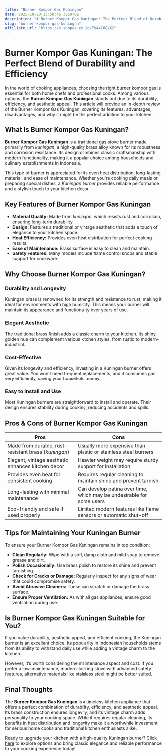 ```yaml
---
title: "Burner Kompor Gas Kuningan"
date: 2025-10-20T13:50:46.385970Z
description: "# Burner Kompor Gas Kuningan: The Perfect Blend of Durability and Efficiency..."
slug: "burner-kompor-gas-kuningan"
affiliate_url: "https://s.shopee.co.id/7V44C68VX2"
---
```

# Burner Kompor Gas Kuningan: The Perfect Blend of Durability and Efficiency

In the world of cooking appliances, choosing the right burner kompor gas is essential for both home chefs and professional cooks. Among various options, the **Burner Kompor Gas Kuningan** stands out due to its durability, efficiency, and aesthetic appeal. This article will provide an in-depth review of the Burner Kompor Gas Kuningan, covering its features, advantages, disadvantages, and why it might be the perfect addition to your kitchen.

## What Is Burner Kompor Gas Kuningan?

**Burner Kompor Gas Kuningan** is a traditional gas stove burner made primarily from *kuningan*, a high-quality brass alloy known for its robustness and corrosion resistance. Its design combines classic craftsmanship with modern functionality, making it a popular choice among households and culinary establishments in Indonesia.

This type of burner is appreciated for its even heat distribution, long-lasting material, and ease of maintenance. Whether you're cooking daily meals or preparing special dishes, a *Kuningan burner* provides reliable performance and a stylish touch to your kitchen decor.

## Key Features of Burner Kompor Gas Kuningan

- **Material Quality:** Made from *kuningan*, which resists rust and corrosion, ensuring long-term durability.
- **Design:** Features a traditional or vintage aesthetic that adds a touch of elegance to your kitchen space.
- **Heat Efficiency:** Provides even heat distribution for perfect cooking results.
- **Ease of Maintenance:** Brass surface is easy to clean and maintain.
- **Safety Features:** Many models include flame control knobs and stable support for cookware.

## Why Choose Burner Kompor Gas Kuningan?

### Durability and Longevity

Kuningan brass is renowned for its strength and resistance to rust, making it ideal for environments with high humidity. This means your burner will maintain its appearance and functionality over years of use.

### Elegant Aesthetic

The traditional brass finish adds a classic charm to your kitchen. Its shiny, golden hue can complement various kitchen styles, from rustic to modern-industrial.

### Cost-Effective

Given its longevity and efficiency, investing in a Kuningan burner offers great value. You won't need frequent replacements, and it consumes gas very efficiently, saving your household money.

### Easy to Install and Use

Most Kuningan burners are straightforward to install and operate. Their design ensures stability during cooking, reducing accidents and spills.

## Pros & Cons of Burner Kompor Gas Kuningan

| **Pros** | **Cons** |
|------------|-----------|
| Made from durable, rust-resistant brass (*kuningan*) | Usually more expensive than plastic or stainless steel burners |
| Elegant, vintage aesthetic enhances kitchen decor | Heavier weight may require sturdy support for installation |
| Provides even heat for consistent cooking | Requires regular cleaning to maintain shine and prevent tarnish |
| Long-lasting with minimal maintenance | Can develop patina over time, which may be undesirable for some users |
| Eco-friendly and safe if used properly | Limited modern features like flame sensors or automatic shut-off |

## Tips for Maintaining Your Kuningan Burner

To ensure your Burner Kompor Gas Kuningan remains in top condition:

- **Clean Regularly:** Wipe with a soft, damp cloth and mild soap to remove grease and dirt.
- **Polish Occasionally:** Use brass polish to restore its shine and prevent tarnishing.
- **Check for Cracks or Damage:** Regularly inspect for any signs of wear that could compromise safety.
- **Avoid Abrasive Cleaners:** These can scratch or damage the brass surface.
- **Ensure Proper Ventilation:** As with all gas appliances, ensure good ventilation during use.

## Is Burner Kompor Gas Kuningan Suitable for You?

If you value durability, aesthetic appeal, and efficient cooking, the Kuningan burner is an excellent choice. Its popularity in Indonesian households stems from its ability to withstand daily use while adding a vintage charm to the kitchen.

However, it’s worth considering the maintenance aspect and cost. If you prefer a low-maintenance, modern-looking stove with advanced safety features, alternative materials like stainless steel might be better suited.

## Final Thoughts

The **Burner Kompor Gas Kuningan** is a timeless kitchen appliance that offers a perfect combination of durability, efficiency, and aesthetic appeal. Its brass construction ensures longevity, and its vintage charm adds personality to your cooking space. While it requires regular cleaning, its benefits in heat distribution and longevity make it a worthwhile investment for serious home cooks and traditional kitchen enthusiasts alike.

Ready to upgrade your kitchen with a high-quality Kuningan burner? Click [here](https://s.shopee.co.id/7V44C68VX2) to explore options and bring classic elegance and reliable performance to your cooking experience today!